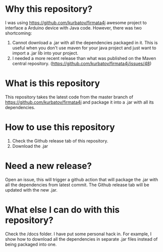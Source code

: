 # Why this repository?
I was using https://github.com/kurbatov/firmata4j awesome project to interface a Arduino device with Java code. However, there was two shortcoming:
1. Cannot download a .jar with all the dependencies packaged in it. This is useful when you don't use maven for your java project and just want to import a .jar lib into your project. 
2. I needed a more recent release than what was published on the Maven central repository. (https://github.com/kurbatov/firmata4j/issues/48)

# What is this repository
This repository takes the latest code from the master branch of https://github.com/kurbatov/firmata4j and package it into a .jar with all its dependencies.

# How to use this repository
1. Check the Github release tab of this repository. 
2. Download the .jar

# Need a new release? 
Open an issue, this will trigger a github action that will package the .jar with all the dependencies from latest commit. The Github release tab will be updated with the new .jar.

# What else I can do with this repository?
Check the /docs folder. I have put some personal hack in. For example, I show how to download all the dependencies in separate .jar files instead of being packaged into one.